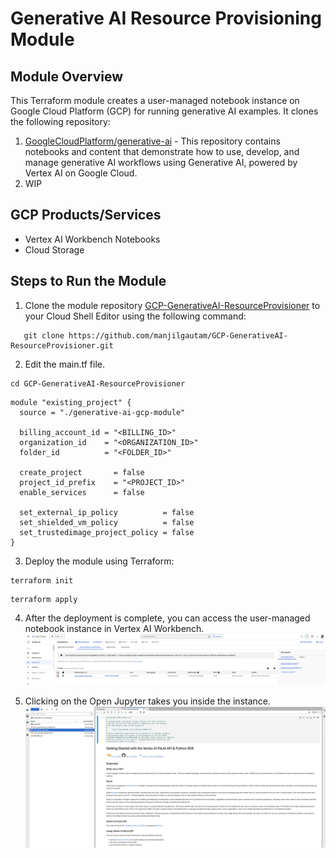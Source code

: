 # Generative AI Resource Provisioning Module

## Module Overview
This Terraform module creates a user-managed notebook instance on Google Cloud Platform (GCP) for running generative AI examples. It clones the following repository:
1. [GoogleCloudPlatform/generative-ai](https://github.com/GoogleCloudPlatform/generative-ai) - This repository contains notebooks and content that demonstrate how to use, develop, and manage generative AI workflows using Generative AI, powered by Vertex AI on Google Cloud.
2. WIP


## GCP Products/Services

* Vertex AI Workbench Notebooks
* Cloud Storage


## Steps to Run the Module

1. Clone the module repository [GCP-GenerativeAI-ResourceProvisioner](https://github.com/manjilgautam/GCP-GenerativeAI-ResourceProvisioner.git) to your Cloud Shell Editor using the following command:

````hcl
   git clone https://github.com/manjilgautam/GCP-GenerativeAI-ResourceProvisioner.git
````

2. Edit the main.tf file. 

````hcl
cd GCP-GenerativeAI-ResourceProvisioner
````

````hcl
module "existing_project" {
  source = "./generative-ai-gcp-module"

  billing_account_id = "<BILLING_ID>"
  organization_id    = "<ORGANIZATION_ID>"
  folder_id          = "<FOLDER_ID>"

  create_project       = false
  project_id_prefix    = "<PROJECT_ID>"
  enable_services      = false
  
  set_external_ip_policy          = false
  set_shielded_vm_policy          = false
  set_trustedimage_project_policy = false
}
````

3. Deploy the module using Terraform:

````hcl
terraform init
````
````hcl
terraform apply
````

4. After the deployment is complete, you can access the user-managed notebook instance in Vertex AI Workbench.
 ![](./generative-ai-gcp-module/images/usermanaged_notebook.png)
 
5. Clicking on the Open Jupyter takes you inside the instance.
 ![](./generative-ai-gcp-module/images/jupyterinstance.png)

 
 
